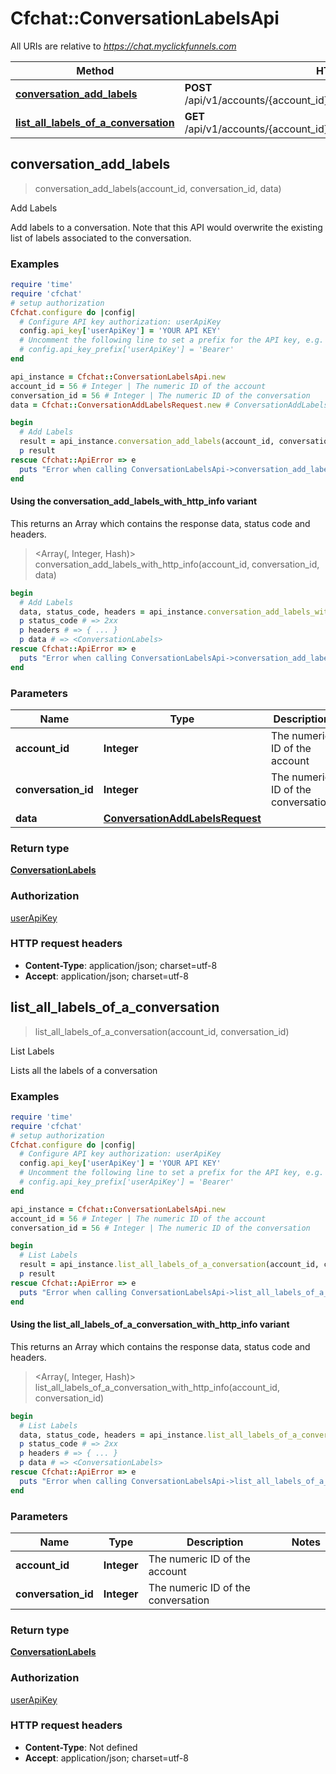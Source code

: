 # Cfchat::ConversationLabelsApi

All URIs are relative to *https://chat.myclickfunnels.com*

| Method | HTTP request | Description |
| ------ | ------------ | ----------- |
| [**conversation_add_labels**](ConversationLabelsApi.md#conversation_add_labels) | **POST** /api/v1/accounts/{account_id}/conversations/{conversation_id}/labels | Add Labels |
| [**list_all_labels_of_a_conversation**](ConversationLabelsApi.md#list_all_labels_of_a_conversation) | **GET** /api/v1/accounts/{account_id}/conversations/{conversation_id}/labels | List Labels |


## conversation_add_labels

> <ConversationLabels> conversation_add_labels(account_id, conversation_id, data)

Add Labels

Add labels to a conversation. Note that this API would overwrite the existing list of labels associated to the conversation.

### Examples

```ruby
require 'time'
require 'cfchat'
# setup authorization
Cfchat.configure do |config|
  # Configure API key authorization: userApiKey
  config.api_key['userApiKey'] = 'YOUR API KEY'
  # Uncomment the following line to set a prefix for the API key, e.g. 'Bearer' (defaults to nil)
  # config.api_key_prefix['userApiKey'] = 'Bearer'
end

api_instance = Cfchat::ConversationLabelsApi.new
account_id = 56 # Integer | The numeric ID of the account
conversation_id = 56 # Integer | The numeric ID of the conversation
data = Cfchat::ConversationAddLabelsRequest.new # ConversationAddLabelsRequest | 

begin
  # Add Labels
  result = api_instance.conversation_add_labels(account_id, conversation_id, data)
  p result
rescue Cfchat::ApiError => e
  puts "Error when calling ConversationLabelsApi->conversation_add_labels: #{e}"
end
```

#### Using the conversation_add_labels_with_http_info variant

This returns an Array which contains the response data, status code and headers.

> <Array(<ConversationLabels>, Integer, Hash)> conversation_add_labels_with_http_info(account_id, conversation_id, data)

```ruby
begin
  # Add Labels
  data, status_code, headers = api_instance.conversation_add_labels_with_http_info(account_id, conversation_id, data)
  p status_code # => 2xx
  p headers # => { ... }
  p data # => <ConversationLabels>
rescue Cfchat::ApiError => e
  puts "Error when calling ConversationLabelsApi->conversation_add_labels_with_http_info: #{e}"
end
```

### Parameters

| Name | Type | Description | Notes |
| ---- | ---- | ----------- | ----- |
| **account_id** | **Integer** | The numeric ID of the account |  |
| **conversation_id** | **Integer** | The numeric ID of the conversation |  |
| **data** | [**ConversationAddLabelsRequest**](ConversationAddLabelsRequest.md) |  |  |

### Return type

[**ConversationLabels**](ConversationLabels.md)

### Authorization

[userApiKey](../README.md#userApiKey)

### HTTP request headers

- **Content-Type**: application/json; charset=utf-8
- **Accept**: application/json; charset=utf-8


## list_all_labels_of_a_conversation

> <ConversationLabels> list_all_labels_of_a_conversation(account_id, conversation_id)

List Labels

Lists all the labels of a conversation

### Examples

```ruby
require 'time'
require 'cfchat'
# setup authorization
Cfchat.configure do |config|
  # Configure API key authorization: userApiKey
  config.api_key['userApiKey'] = 'YOUR API KEY'
  # Uncomment the following line to set a prefix for the API key, e.g. 'Bearer' (defaults to nil)
  # config.api_key_prefix['userApiKey'] = 'Bearer'
end

api_instance = Cfchat::ConversationLabelsApi.new
account_id = 56 # Integer | The numeric ID of the account
conversation_id = 56 # Integer | The numeric ID of the conversation

begin
  # List Labels
  result = api_instance.list_all_labels_of_a_conversation(account_id, conversation_id)
  p result
rescue Cfchat::ApiError => e
  puts "Error when calling ConversationLabelsApi->list_all_labels_of_a_conversation: #{e}"
end
```

#### Using the list_all_labels_of_a_conversation_with_http_info variant

This returns an Array which contains the response data, status code and headers.

> <Array(<ConversationLabels>, Integer, Hash)> list_all_labels_of_a_conversation_with_http_info(account_id, conversation_id)

```ruby
begin
  # List Labels
  data, status_code, headers = api_instance.list_all_labels_of_a_conversation_with_http_info(account_id, conversation_id)
  p status_code # => 2xx
  p headers # => { ... }
  p data # => <ConversationLabels>
rescue Cfchat::ApiError => e
  puts "Error when calling ConversationLabelsApi->list_all_labels_of_a_conversation_with_http_info: #{e}"
end
```

### Parameters

| Name | Type | Description | Notes |
| ---- | ---- | ----------- | ----- |
| **account_id** | **Integer** | The numeric ID of the account |  |
| **conversation_id** | **Integer** | The numeric ID of the conversation |  |

### Return type

[**ConversationLabels**](ConversationLabels.md)

### Authorization

[userApiKey](../README.md#userApiKey)

### HTTP request headers

- **Content-Type**: Not defined
- **Accept**: application/json; charset=utf-8

